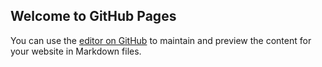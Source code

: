 ## Welcome to GitHub Pages

You can use the [editor on GitHub](https://github.com/hwang0000/hwang0000.github.io/edit/master/README.md) to maintain and preview the content for your website in Markdown files.


